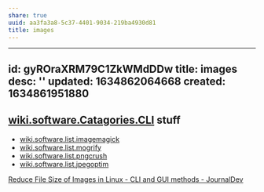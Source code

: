 ```yaml
---
share: true
uuid: aa3fa3a8-5c37-4401-9034-219ba4930d81
title: images
---
```

---
id: gyROraXRM79C1ZkWMdDDw
title: images
desc: ''
updated: 1634862064668
created: 1634861951880
---

## [wiki.software.Catagories.CLI](/undefined) stuff

* [wiki.software.list.imagemagick](/undefined)
* [wiki.software.list.mogrify](/undefined)
* [wiki.software.list.pngcrush](/undefined)
* [wiki.software.list.jpegoptim](/undefined)

[Reduce File Size of Images in Linux - CLI and GUI methods - JournalDev](https://www.journaldev.com/43692/reduce-file-size-of-images-linux)
